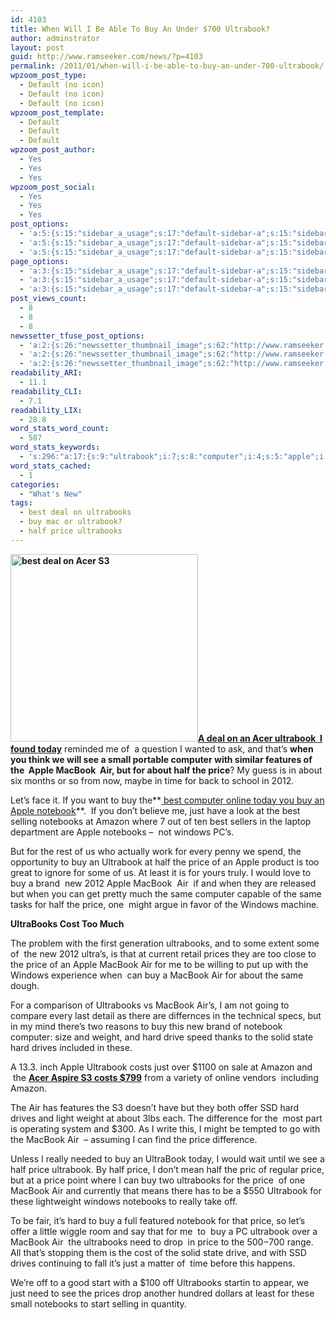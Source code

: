 ```yaml
---
id: 4103
title: When Will I Be Able To Buy An Under $700 Ultrabook?
author: adminstrator
layout: post
guid: http://www.ramseeker.com/news/?p=4103
permalink: /2011/01/when-will-i-be-able-to-buy-an-under-700-ultrabook/
wpzoom_post_type:
  - Default (no icon)
  - Default (no icon)
  - Default (no icon)
wpzoom_post_template:
  - Default
  - Default
  - Default
wpzoom_post_author:
  - Yes
  - Yes
  - Yes
wpzoom_post_social:
  - Yes
  - Yes
  - Yes
post_options:
  - 'a:5:{s:15:"sidebar_a_usage";s:17:"default-sidebar-a";s:15:"sidebar_b_usage";s:17:"default-sidebar-b";s:9:"hwa_usage";s:17:"default-headerbar";s:8:"ad_above";s:0:"";s:8:"ad_below";s:0:"";}'
  - 'a:5:{s:15:"sidebar_a_usage";s:17:"default-sidebar-a";s:15:"sidebar_b_usage";s:17:"default-sidebar-b";s:9:"hwa_usage";s:17:"default-headerbar";s:8:"ad_above";s:0:"";s:8:"ad_below";s:0:"";}'
  - 'a:5:{s:15:"sidebar_a_usage";s:17:"default-sidebar-a";s:15:"sidebar_b_usage";s:17:"default-sidebar-b";s:9:"hwa_usage";s:17:"default-headerbar";s:8:"ad_above";s:0:"";s:8:"ad_below";s:0:"";}'
page_options:
  - 'a:3:{s:15:"sidebar_a_usage";s:17:"default-sidebar-a";s:15:"sidebar_b_usage";s:17:"default-sidebar-b";s:9:"hwa_usage";s:17:"default-headerbar";}'
  - 'a:3:{s:15:"sidebar_a_usage";s:17:"default-sidebar-a";s:15:"sidebar_b_usage";s:17:"default-sidebar-b";s:9:"hwa_usage";s:17:"default-headerbar";}'
  - 'a:3:{s:15:"sidebar_a_usage";s:17:"default-sidebar-a";s:15:"sidebar_b_usage";s:17:"default-sidebar-b";s:9:"hwa_usage";s:17:"default-headerbar";}'
post_views_count:
  - 8
  - 8
  - 8
newssetter_tfuse_post_options:
  - 'a:2:{s:26:"newssetter_thumbnail_image";s:62:"http://www.ramseeker.com/wp-content/uploads/2012/01/acers3.jpg";s:24:"newssetter_disable_image";s:4:"true";}'
  - 'a:2:{s:26:"newssetter_thumbnail_image";s:62:"http://www.ramseeker.com/wp-content/uploads/2012/01/acers3.jpg";s:24:"newssetter_disable_image";s:4:"true";}'
  - 'a:2:{s:26:"newssetter_thumbnail_image";s:62:"http://www.ramseeker.com/wp-content/uploads/2012/01/acers3.jpg";s:24:"newssetter_disable_image";s:4:"true";}'
readability_ARI:
  - 11.1
readability_CLI:
  - 7.1
readability_LIX:
  - 28.8
word_stats_word_count:
  - 587
word_stats_keywords:
  - 's:296:"a:17:{s:9:"ultrabook";i:7;s:8:"computer";i:4;s:5:"apple";i:7;s:7:"macbook";i:8;s:4:"half";i:6;s:5:"price";i:12;i:2012;i:3;s:4:"best";i:3;s:8:"notebook";i:3;s:4:"just";i:4;s:9:"notebooks";i:4;s:6:"amazon";i:3;s:7:"windows";i:4;s:4:"same";i:3;s:10:"ultrabooks";i:6;s:4:"hard";i:4;s:6:"drives";i:3;}";'
word_stats_cached:
  - 1
categories:
  - "What's New"
tags:
  - best deal on ultrabooks
  - buy mac or ultrabook?
  - half price ultrabooks
---
```

**[<img class="alignleft size-full wp-image-4100" title="acers3 deal" src="http://www.ramseeker.com/wp-content/uploads/2012/01/acers3.jpg" alt="best deal on Acer S3" width="300" height="300" />][1][A deal on an Acer ultrabook  I found today][2]** reminded me of  a question I wanted to ask, and that&#8217;s **when you think we will see a small portable computer with similar features of the  Apple MacBook  Air, but for about half the price**? My guess is in about six months or so from now, maybe in time for back to school in 2012.

Let&#8217;s face it. If you want to buy the**[ best computer online today you buy an Apple notebook][3]**.  If you don&#8217;t believe me, just have a look at the best selling notebooks at Amazon where 7 out of ten best sellers in the laptop department are Apple notebooks &#8211;  not windows PC&#8217;s.

But for the rest of us who actually work for every penny we spend, the opportunity to buy an Ultrabook at half the price of an Apple product is too great to ignore for some of us. At least it is for yours truly. I would love to buy a brand  new 2012 Apple MacBook  Air  if and when they are released but when you can get pretty much the same computer capable of the same tasks for half the price, one  might argue in favor of the Windows machine.

**UltraBooks Cost Too Much**

The problem with the first generation ultrabooks, and to some extent some of  the new 2012 ultra&#8217;s, is that at current retail prices they are too close to the price of an Apple MacBook Air for me to be willing to put up with the Windows experience when  can buy a MacBook Air for about the same dough.

For a comparison of Ultrabooks vs MacBook Air&#8217;s, I am not going to compare every last detail as there are differnces in the technical specs, but in my mind there&#8217;s two reasons to buy this new brand of notebook computer: size and weight, and hard drive speed thanks to the solid state hard drives included in these.

A 13.3. inch Apple Ultrabook costs just over $1100 on sale at Amazon and  the **[Acer Aspire S3 costs $799][4]** from a variety of online vendors  including Amazon.

The Air has features the S3 doesn&#8217;t have but they both offer SSD hard drives and light weight at about 3lbs each. The difference for the  most part is operating system and $300. As I write this, I might be tempted to go with the MacBook Air  &#8211; assuming I can find the price difference.

Unless I really needed to buy an UltraBook today, I would wait until we see a half price ultrabook. By half price, I don&#8217;t mean half the pric of regular price, but at a price point where I can buy two ultrabooks for the price  of one MacBook Air and currently that means there has to be a $550 Ultrabook for these lightweight windows notebooks to really take off.

To be fair, it&#8217;s hard to buy a full featured notebook for that price, so let&#8217;s offer a little wiggle room and say that for me  to  buy a PC ultrabook over a MacBook Air  the ultrabooks need to drop  in price to the $500-$700 range. All that&#8217;s stopping them is the cost of the solid state drive, and with SSD drives continuing to fall it&#8217;s just a matter of  time before this happens.

We&#8217;re off to a good start with a $100 off Ultrabooks startin to appear, we just need to see the prices drop another hundred dollars at least for these small notebooks to start selling in quantity.

&nbsp;

 [1]: http://www.ramseeker.com/wp-content/uploads/2012/01/acers3.jpg
 [2]: http://www.ramseeker.com/save-100-off-an-acer-s3-ultrabook/ "Save $100 off an Acer S3 UltraBook"
 [3]: http://www.amazon.com/gp/bestsellers/pc/541966/?ie=UTF8&tag=ramseeker-20&linkCode=ur2&camp=1789&creative=390957
 [4]: http://www.amazon.com/gp/product/B005MR58MG/ref=as_li_ss_tl?ie=UTF8&tag=ramseeker-20&linkCode=as2&camp=1789&creative=390957&creativeASIN=B005MR58MG